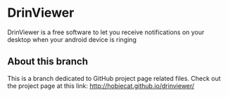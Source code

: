 DrinViewer
==========

DrinViewer is a free software to let you receive notifications on your desktop when your android device is ringing

About this branch
-----------------
This is a branch dedicated to GitHub project page related files.
Check out the project page at this link: http://hobiecat.github.io/drinviewer/

